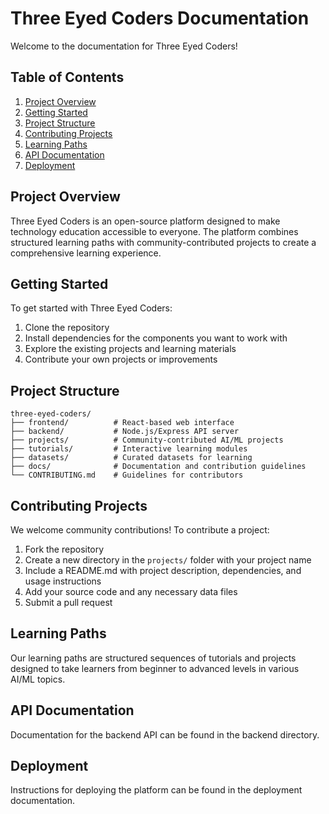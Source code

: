 # Three Eyed Coders Documentation

Welcome to the documentation for Three Eyed Coders!

## Table of Contents

1. [Project Overview](#project-overview)
2. [Getting Started](#getting-started)
3. [Project Structure](#project-structure)
4. [Contributing Projects](#contributing-projects)
5. [Learning Paths](#learning-paths)
6. [API Documentation](#api-documentation)
7. [Deployment](#deployment)

## Project Overview

Three Eyed Coders is an open-source platform designed to make technology education accessible to everyone. The platform combines structured learning paths with community-contributed projects to create a comprehensive learning experience.

## Getting Started

To get started with Three Eyed Coders:

1. Clone the repository
2. Install dependencies for the components you want to work with
3. Explore the existing projects and learning materials
4. Contribute your own projects or improvements

## Project Structure

```
three-eyed-coders/
├── frontend/          # React-based web interface
├── backend/           # Node.js/Express API server
├── projects/          # Community-contributed AI/ML projects
├── tutorials/         # Interactive learning modules
├── datasets/          # Curated datasets for learning
├── docs/              # Documentation and contribution guidelines
└── CONTRIBUTING.md    # Guidelines for contributors
```

## Contributing Projects

We welcome community contributions! To contribute a project:

1. Fork the repository
2. Create a new directory in the `projects/` folder with your project name
3. Include a README.md with project description, dependencies, and usage instructions
4. Add your source code and any necessary data files
5. Submit a pull request

## Learning Paths

Our learning paths are structured sequences of tutorials and projects designed to take learners from beginner to advanced levels in various AI/ML topics.

## API Documentation

Documentation for the backend API can be found in the backend directory.

## Deployment

Instructions for deploying the platform can be found in the deployment documentation.
